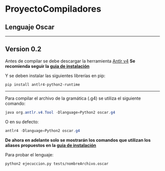 # ProyectoCompiladores

## Lenguaje Oscar

---
## Version 0.2

Antes de compilar se debe descargar la herramienta [Antlr v4]
__Se recomienda seguir la [guia de instalación]__

Y se deben instalar las siguientes librerías en pip:

```python2
pip install antlr4-python2-runtime
```
---

Para compilar el archivo de la gramática (.g4) se utiliza el siguiente comando:

```java
java org.antlr.v4.Tool -Dlanguage=Python2 oscar.g4
```
O en su defecto:

```java
antlr4 -Dlanguage=Python2 oscar.g4
```
__De ahora en adelante solo se mostrarán los comandos que utilizan los aliases propuestos en la [guia de instalación]__

Para probar el lenguaje:

```python2
python2 ejecuccion.py tests/nombreArchivo.oscar
```

[Antlr v4]: https://www.antlr.org/download.html
[guia de instalación]: https://github.com/antlr/antlr4/blob/master/doc/getting-started.md